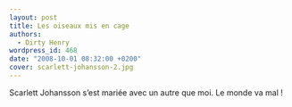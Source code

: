```yaml
---
layout: post
title: Les oiseaux mis en cage
authors:
  - Dirty Henry
wordpress_id: 468
date: "2008-10-01 08:32:00 +0200"
cover: scarlett-johansson-2.jpg
---
```


Scarlett Johansson s’est mariée avec un autre que moi. Le monde va mal !
